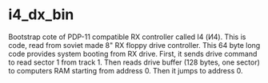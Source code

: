 # i4_dx_bin
Bootstrap cote of PDP-11 compatible RX controller called I4 (И4).
This is code, read from soviet made 8" RX floppy drive controller. This 64 byte long code provides system booting from RX drive. First, it sends drive command to read sector 1 from track 1. Then reads drive buffer (128 bytes, one sector) to computers RAM starting from address 0. Then it jumps to address 0.

